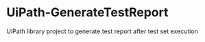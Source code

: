 # UiPath-GenerateTestReport
UiPath library project to generate test report after test set execution
